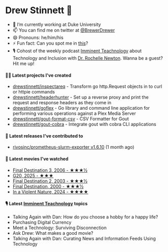 
# Drew Stinnett 👋

- 🔭 I’m currently working at Duke University
- 📫 You can find me on twitter at [@BrewerDrewer](https://twitter.com/BrewerDrewer)
- 😄 Pronouns: he/him/his
- ⚡ Fun fact: Can you spot me in [this](https://www.youtube.com/watch?v=oL9WnB0qHBA)?
- 🎙 Cohost of the weekly podcast [Imminent Teachnology](https://podcast.imminentteachnology.com/) about Technology and Inclusion with [Dr. Rochelle Newton](https://www.linkedin.com/in/drrochellenewton/). Wanna be a guest? Hit me up!

#### 👨‍💻 Latest projects I've created
- [drewstinnett/inspectareq](https://github.com/drewstinnett/inspectareq) - Transform go http.Request objects in to curl or httpie commands
- [drewstinnett/headerhunter](https://github.com/drewstinnett/headerhunter) - Set up a reverse proxy and print the request and response headers as they come in
- [drewstinnett/goflex](https://github.com/drewstinnett/goflex) - Go library and command line application for performing various operations against a Plex Media Server
- [drewstinnett/gout-format-csv](https://github.com/drewstinnett/gout-format-csv) - CSV Formatter for Gout
- [drewstinnett/gout-cobra](https://github.com/drewstinnett/gout-cobra) - Integrate gout with cobra CLI applications

#### 🚀 Latest releases I've contributed to
- [rivosinc/prometheus-slurm-exporter v1.6.10](https://github.com/rivosinc/prometheus-slurm-exporter/releases/tag/v1.6.10) (1 month ago)

#### 🍿 Latest movies I've watched
- [Final Destination 3, 2006 - ★★★½](https://letterboxd.com/mondodrew/film/final-destination-3/1/)
- [G20, 2025 - ★★★](https://letterboxd.com/mondodrew/film/g20/)
- [Final Destination 2, 2003 - ★★★½](https://letterboxd.com/mondodrew/film/final-destination-2/1/)
- [Final Destination, 2000 - ★★★½](https://letterboxd.com/mondodrew/film/final-destination/1/)
- [In a Violent Nature, 2024 - ★★★★](https://letterboxd.com/mondodrew/film/in-a-violent-nature/2/)

#### 🎙 Latest [Imminent Teachnology](https://podcast.imminentteachnology.com/) topics
- Talking Again with Dan: How do you choose a hobby for a happy life?
- Purchasing Digital Currency
- Meet a Technology: Surviving Disconnection
- Ask Drew: What makes a good movie?
- Talking Again with Dan: Curating News and Information Feeds Using Technology
